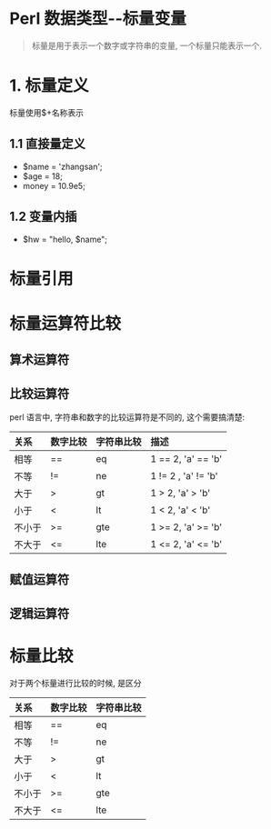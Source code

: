 # Perl 数据类型--标量变量

> 标量是用于表示一个数字或字符串的变量, 一个标量只能表示一个.

# 1. 标量定义

标量使用$+名称表示

## 1.1 直接量定义

* $name = 'zhangsan';
* $age = 18;
* money = 10.9e5;

## 1.2 变量内插

* $hw = "hello, $name";

# 标量引用

# 标量运算符比较

## 算术运算符

## 比较运算符
perl 语言中, 字符串和数字的比较运算符是不同的, 这个需要搞清楚:

| 关系 | 数字比较 | 字符串比较 | 描述 |
| :--- |:--- |:--- | :--- |
| 相等 | == | eq | 1 == 2, 'a' == 'b' |
| 不等 | != | ne | 1 != 2 , 'a' != 'b' | 
| 大于 | > | gt | 1 > 2, 'a' > 'b' |
| 小于 | < | lt | 1 < 2, 'a' < 'b' |
| 不小于 | >= | gte | 1 >= 2, 'a' >= 'b' |
| 不大于 | <= | lte | 1 <= 2, 'a' <= 'b' |

## 赋值运算符

## 逻辑运算符



# 标量比较
对于两个标量进行比较的时候, 是区分

| 关系 | 数字比较 | 字符串比较 |
| :--- |:--- |:--- |
| 相等 | == | eq |
| 不等 | != | ne |
| 大于 | > | gt |
| 小于 | < | lt |
| 不小于 | >= | gte |
| 不大于 | <= | lte |
























